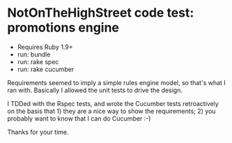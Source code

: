 NotOnTheHighStreet code test: promotions engine
=========

- Requires Ruby 1.9+
- run: bundle 
- run: rake spec
- run: rake cucumber

Requirements seemed to imply a simple rules engine model, so that's what I ran with. Basically I allowed the unit tests to drive the design. 

I TDDed with the Rspec tests, and wrote the Cucumber tests retroactively on the basis that 1) they are a nice way to show the requirements; 2) you probably want to know that I can do Cucumber :-)

Thanks for your time. 